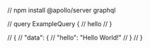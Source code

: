 // npm install @apollo/server graphql

// query ExampleQuery {
//   hello
// }

// {
//   "data": {
//     "hello": "Hello World!"
//   }
// }
